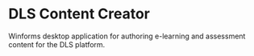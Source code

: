 # DLS Content Creator
 Winforms desktop application for authoring e-learning and assessment content for the DLS platform.
